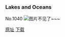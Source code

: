 ### Lakes and Oceans
No.1040
![图片不见了~~~](https://imgs.xkcd.com/comics/lakes_and_oceans.png)

[原址](https://xkcd.com//1040) [下载](https://imgs.xkcd.com/comics/lakes_and_oceans.png)

